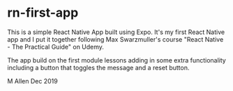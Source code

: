 # rn-first-app

This is a simple React Native App built using Expo. It's my first React Native app and I put it together following Max Swarzmuller's course "React Native - The Practical Guide" on Udemy.

The app build on the first module lessons adding in some extra functionality including a button that toggles the message and a reset button.

M Allen
Dec 2019